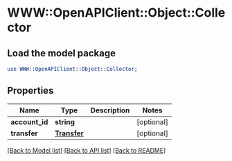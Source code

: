 # WWW::OpenAPIClient::Object::Collector

## Load the model package
```perl
use WWW::OpenAPIClient::Object::Collector;
```

## Properties
Name | Type | Description | Notes
------------ | ------------- | ------------- | -------------
**account_id** | **string** |  | [optional] 
**transfer** | [**Transfer**](Transfer.md) |  | [optional] 

[[Back to Model list]](../README.md#documentation-for-models) [[Back to API list]](../README.md#documentation-for-api-endpoints) [[Back to README]](../README.md)


